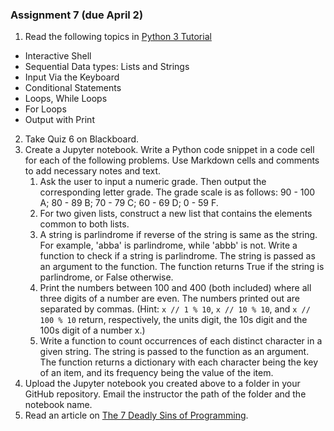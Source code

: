 ### Assignment 7 (due April 2)
1. Read the following topics in [Python 3 Tutorial](https://www.python-course.eu/python3_course.php)
  - Interactive Shell
  - Sequential Data types: Lists and Strings
  - Input Via the Keyboard
  - Conditional Statements
  - Loops, While Loops
  - For Loops
  - Output with Print
2. Take Quiz 6 on Blackboard.
3. Create a Jupyter notebook. Write a Python code snippet in a code cell for each of the following problems. Use Markdown cells and comments to add necessary notes and text.  
	1. Ask the user to input a numeric grade. Then output the corresponding letter grade. The grade scale is as follows: 90 - 100 A; 80 - 89 B; 70 - 79 C; 60 - 69 D; 0 - 59 F.
	2. For two given lists, construct a new list that contains the elements common to both lists.
	3. A string is parlindrome if reverse of the string is same as the string. For example, 'abba' is parlindrome, while 'abbb' is not. Write a function to check if a string is parlindrome. The string is passed as an argument to the function. The function returns True if the string is parlindrome, or False otherwise. 
	4. Print the numbers between 100 and 400 (both included) where all three digits of a number are even. The numbers printed out are separated by commas. (Hint: ```x // 1 % 10```, ```x // 10 % 10```, and ```x // 100 % 10``` return, respectively, the units digit, the 10s digit and the 100s digit of a number x.) 
	5. Write a function to count occurrences of each distinct character in a given string. The string is passed to the function as an argument. The function returns a dictionary with each character being the key of an item, and its frequency being the value of the item. 
5. Upload the Jupyter notebook you created above to a folder in your GitHub repository. Email the instructor the path of the folder and the notebook name.  
6. Read an article on [The 7 Deadly Sins of Programming](https://hackernoon.com/the-7-deadly-sins-of-programming-a7574efc639f). 